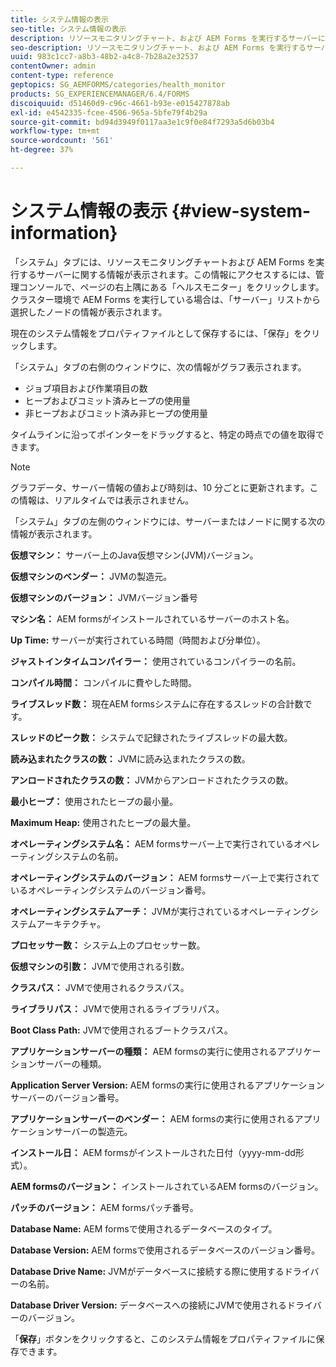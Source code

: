```yaml
---
title: システム情報の表示
seo-title: システム情報の表示
description: リソースモニタリングチャート、および AEM Forms を実行するサーバーに関する情報を表示する方法について説明します。
seo-description: リソースモニタリングチャート、および AEM Forms を実行するサーバーに関する情報を表示する方法について説明します。
uuid: 983c1cc7-a8b3-48b2-a4c8-7b28a2e32537
contentOwner: admin
content-type: reference
geptopics: SG_AEMFORMS/categories/health_monitor
products: SG_EXPERIENCEMANAGER/6.4/FORMS
discoiquuid: d51460d9-c96c-4661-b93e-e015427878ab
exl-id: e4542335-fcee-4506-965a-5bfe79f4b29a
source-git-commit: bd94d3949f0117aa3e1c9f0e84f7293a5d6b03b4
workflow-type: tm+mt
source-wordcount: '561'
ht-degree: 37%

---
```


# システム情報の表示 {#view-system-information}

「システム」タブには、リソースモニタリングチャートおよび AEM Forms を実行するサーバーに関する情報が表示されます。この情報にアクセスするには、管理コンソールで、ページの右上隅にある「ヘルスモニター」をクリックします。クラスター環境で AEM Forms を実行している場合は、「サーバー」リストから選択したノードの情報が表示されます。

現在のシステム情報をプロパティファイルとして保存するには、「保存」をクリックします。

「システム」タブの右側のウィンドウに、次の情報がグラフ表示されます。

* ジョブ項目および作業項目の数
* ヒープおよびコミット済みヒープの使用量
* 非ヒープおよびコミット済み非ヒープの使用量

タイムラインに沿ってポインターをドラッグすると、特定の時点での値を取得できます。

>[!NOTE]
>
>グラフデータ、サーバー情報の値および時刻は、10 分ごとに更新されます。この情報は、リアルタイムでは表示されません。

「システム」タブの左側のウィンドウには、サーバーまたはノードに関する次の情報が表示されます。

**仮想マシン：** サーバー上のJava仮想マシン(JVM)バージョン。

**仮想マシンのベンダー：** JVMの製造元。

**仮想マシンのバージョン：** JVMバージョン番号

**マシン名：** AEM formsがインストールされているサーバーのホスト名。

**Up Time:** サーバーが実行されている時間（時間および分単位）。

**ジャストインタイムコンパイラー：** 使用されているコンパイラーの名前。

**コンパイル時間：** コンパイルに費やした時間。

**ライブスレッド数：** 現在AEM formsシステムに存在するスレッドの合計数です。

**スレッドのピーク数：** システムで記録されたライブスレッドの最大数。

**読み込まれたクラスの数：** JVMに読み込まれたクラスの数。

**アンロードされたクラスの数：** JVMからアンロードされたクラスの数。

**最小ヒープ：** 使用されたヒープの最小量。

**Maximum Heap:** 使用されたヒープの最大量。

**オペレーティングシステム名：** AEM formsサーバー上で実行されているオペレーティングシステムの名前。

**オペレーティングシステムのバージョン：** AEM formsサーバー上で実行されているオペレーティングシステムのバージョン番号。

**オペレーティングシステムアーチ：** JVMが実行されているオペレーティングシステムアーキテクチャ。

**プロセッサー数：** システム上のプロセッサー数。

**仮想マシンの引数：** JVMで使用される引数。

**クラスパス：** JVMで使用されるクラスパス。

**ライブラリパス：** JVMで使用されるライブラリパス。

**Boot Class Path:** JVMで使用されるブートクラスパス。

**アプリケーションサーバーの種類：** AEM formsの実行に使用されるアプリケーションサーバーの種類。

**Application Server Version:** AEM formsの実行に使用されるアプリケーションサーバーのバージョン番号。

**アプリケーションサーバーのベンダー：** AEM formsの実行に使用されるアプリケーションサーバーの製造元。

**インストール日：** AEM formsがインストールされた日付（yyyy-mm-dd形式）。

**AEM formsのバージョン：** インストールされているAEM formsのバージョン。

**パッチのバージョン：** AEM formsパッチ番号。

**Database Name:** AEM formsで使用されるデータベースのタイプ。

**Database Version:** AEM formsで使用されるデータベースのバージョン番号。

**Database Drive Name:** JVMがデータベースに接続する際に使用するドライバーの名前。

**Database Driver Version:** データベースへの接続にJVMで使用されるドライバーのバージョン。

「**保存**」ボタンをクリックすると、このシステム情報をプロパティファイルに保存できます。
